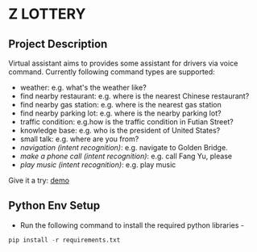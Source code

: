 # Z LOTTERY

## Project Description

Virtual assistant aims to provides some assistant for drivers via voice command. 
Currently following command types are supported:

* weather: e.g. what's the weather like?
* find nearby restaurant: e.g. where is the nearest Chinese restaurant?
* find nearby gas station: e.g. where is the nearest gas station
* find nearby parking lot: e.g. where is the nearby parking lot?
* traffic condition: e.g.how is the traffic condition in Futian Street?
* knowledge base: e.g. who is the president of United States?
* small talk: e.g. where are you from?
* *navigation (intent recognition)*: e.g. navigate to Golden Bridge.
* *make a phone call (intent recognition)*: e.g. call Fang Yu, please
* *play music (intent recognition)*: e.g. play music

Give it a try: [demo](https://v-ci.upster.me/hud/chat/test)


## Python Env Setup

* Run the following command to install the required python libraries - 

```python
pip install -r requirements.txt
```

